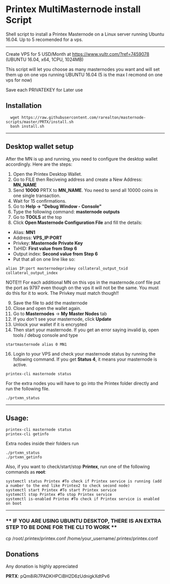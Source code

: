 # Printex MultiMasternode install Script
Shell script to install a Printex Masternode on a Linux server running Ubuntu 16.04. Up to 5 recomended for a vps. 
***

Create VPS for 5 USD/Month at https://www.vultr.com/?ref=7459078 (UBUNTU 16.04, x64, 1CPU, 1024MB) 

This script will let you choose as many masternodes you want and will set them up on one vps running UBUNTU 16.04
(5 is the max I recmond on one vps for now)

Save each PRIVATEKEY for Later use

## Installation
```
  wget https://raw.githubusercontent.com/rarealton/masternode-scripts/master/PRTX/install.sh
  bash install.sh
```
***

## Desktop wallet setup  

After the MN is up and running, you need to configure the desktop wallet accordingly. Here are the steps:  
1. Open the Printex Desktop Wallet.  
2. Go to FILE then Reciveing address and create a New Address: **MN_NAME**  
3. Send **10000** PRTX to **MN_NAME**. You need to send all 10000 coins in one single transaction.
4. Wait for 15 confirmations.  
5. Go to **Help -> "Debug Window - Console"**  
6. Type the following command: **masternode outputs**  
7. Go to **TOOLS** at the top  
8. Click **Open Masternode Configuration File** and fill the details:  
* Alias: **MN1**  
* Address: **VPS_IP:PORT**  
* Privkey: **Masternode Private Key**  
* TxHID: **First value from Step 6**  
* Output index:  **Second value from Step 6**  
* Put that all on one line like so: 
```
alias IP:port masternodeprivkey collateral_output_txid collateral_output_index
```

NOTE!!! For each additional MN on this vps in the masternode.conf file put the port as 9797 even though on the vps it will not be the same. You must do this for it to work. The Privkey must match though!!

9. Save the file to add the masternode  
11. Close and open the wallet again.
12. Go to **Masternodes** -> **My Master Nodes** tab
13. If you don't see your masternode, click **Update**
14. Unlock your wallet if it is encrypted
15. Then start your masternode. If you get an error saying invalid ip, open tools / debug console and type 
```
startmasternode alias 0 MN1
```
16. Login to your VPS and check your masternode status by running the following command. If you get **Status 4**, it means your masternode is active.
```
printex-cli masternode status
```
 For the extra nodes you will have to go into the Printex folder directly and run the following file. 
```
./prtxmn_status
```

***

## Usage:
```
printex-cli masternode status  
printex-cli getinfo
```
Extra nodes inside their folders run
```
./prtxmn_status
./prtxmn_getinfo
```
Also, if you want to check/start/stop **Printex**, run one of the following commands as **root**:

```
systemctl status Printex #To check if Printex service is running (add a number to the end like Printex2 to check second node)
systemctl start Printex #To start Printex service  
systemctl stop Printex #To stop Printex service  
systemctl is-enabled Printex #To check if Printex service is enabled on boot  
```  
***

### ** IF YOU ARE USING UBUNTU DESKTOP, THERE IS AN EXTRA STEP TO BE DONE FOR THE CLI TO WORK **
cp /root/.printex/printex.conf /home/your_username/.printex/printex.conf

## Donations

Any donation is highly appreciated

**PRTX**: pQm8iRi7PADKHPCiBH2D6zUdnigkXdtPv6  

